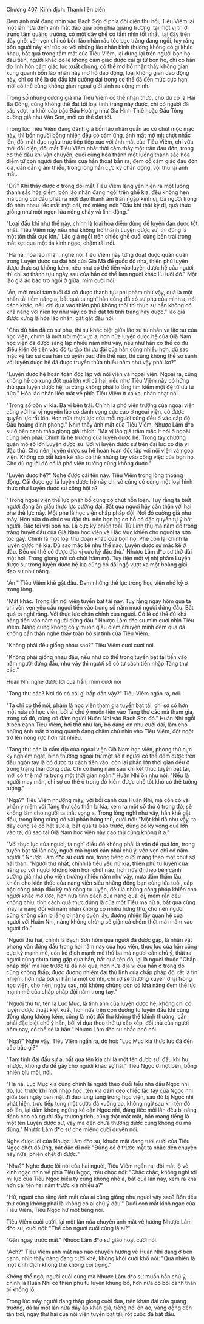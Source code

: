 




Chương 407: Kình địch: Thanh liên biến


Đem ánh mắt đang nhìn vào Bạch Sơn ở phía đối diện thu hồi, Tiêu Viêm lại một lần nữa đem ánh mắt đảo qua bốn phía quảng trường, tại một vị trí ở trung tâm quảng trường, có một dãy ghế có tầm nhìn tốt nhất, tại đây trên dãy ghế, vẻn vẹn chỉ có bốn lão nhân râu tóc bạc trắng đang ngồi, tuy rằng bốn người này khí tức so với những lão nhân bình thường không có gì khác nhau, bất quá trong tầm mắt của Tiêu Viêm, lại dừng lại trên người bọn họ đầu tiên, người khác có lẽ không cảm giác được cái gì từ bọn họ, chỉ có hắn do linh hồn cảm giác lực xuất chúng, có thể mơ hồ nhận thấy không gian xung quanh bốn lão nhân này mơ hồ dao động, loại không gian dao động này, chỉ có thể là do đấu khí cường đại trong cơ thể đã đến mức cực hạn, mới có thể cùng không gian ngoại giới sinh ra cộng minh.

Trong số những cường giả mà Tiêu Viêm có thể nhận thức, cho dù có là Hải Ba Đông, cũng không thể đạt tới loại tình trạng này được, chỉ có người đã sắp vượt ra khỏi cấp bậc Đấu Hoàng như Gia Hình Thiê hoặc Đấu Tông cường giả như Vân Sơn, mới có thể đạt tới.

Trong lúc Tiêu Viêm đang đánh giá bốn lão nhân quần áo có chút mộc mạc này, thì bốn người bỗng nhiên đều có cảm ứng, ánh mắt mờ mịt chợt nhấc lên, đôi mắt đục ngầu trực tiếp tiếp xúc với ánh mắt của Tiêu Viêm, chỉ vừa mới đối diện, đôi mắt Tiêu Viêm nhất thời cảm thấy một trận đau đớn, trong cơ thể đấu khí vận chuyển, cuối cùng hóa thành một luồng thanh sắc hỏa diễm từ con ngươi đen thẫm của hắn thoạt bắn ra, đem cỗ cảm giác đau đớn kia, dần dần giảm thiểu, trong lòng hắn cực kỳ chấn động, vội thu lại ánh mắt.

"Di?" Khi thấy được ở trong đôi mắt Tiêu Viêm lặng yên hiện ra một luồng thanh sắc hỏa diễm, bốn lão nhân đang ngồi trên ghế kia, đều không hẹn mà cùng cúi đầu phát ra một đạo thanh âm tràn ngập kinh dị, ba người trong đó nhìn nhau liếc mắt một cái, mở miệng nói: "Đấu khí thật kỳ dị, quả thực giống như một ngọn lửa nóng cháy và linh động."

"Loại đấu khí như thế này, chính là loại hỏa diễm dùng để luyện đan dược tốt nhất, Tiêu Viêm này nếu như không trở thành Luyện dược sư, thì đúng là một tổn thất cực lớn." Lão giả ngồi trên chiếc ghế cuối cùng bên trái trong mắt xẹt qua một tia kinh ngạc, chậm rãi nói.

"Ha hả, hỏa lão nhân, nghe nói Tiêu Viêm này từng đoạt được quán quân trong Luyện dược sư đại hội của Gia Mã đế quốc đó nha, thiên phú luyện dược thực sự không kém, nếu như có thể tiến vào luyện dược hệ của ngươi, thì chỉ sợ thành tựu ngày sau của hắn có thể làm người khác líu lưỡi đó." Một lão giả áo bào tro ngồi ở giữa, mỉm cười nói.

"Ân, mới mười tám tuổi đã có được thành tựu phi phàm như vậy, quả là một nhân tài tiềm năng a, bất quá ta nghĩ hắn cũng đã có sư phụ của mình a, nói cách khác, nếu chỉ dựa vào thiên phú không thôi thì thực sự hắn không có khả năng với niên kỷ như vậy có thể đạt tới tình trạng này được." lão giả được xưng là hỏa lão nhân, gật gật đầu nói.

"Cho dù hắn đã có sư phụ, thì sự khác biệt giữa lão sư tư nhân và lão sư của học viện, chính là một trời một vực a, hơn nữa luyện dược hệ của Già Nam học viện đã được sáng lập nhiều năm như vậy, nếu như hắn có thể có đủ điều kiện để tiến vào đó tu tập thì ưu đãi của hắn cũng nhiều hơn, dù sao mặc kệ lão sư của hắn có uyên bác đến thế nào, thì cũng không thể so sánh với luyện dược hệ đã được truyền thừa nhiều năm như vậy phải ko?"

"Luyện dược hệ hoàn toàn độc lập với nội viện và ngoại viện. Ngoài ra, cũng không hề có xung đột quá lớn với cả hai, nếu như Tiêu Viêm này có hứng thú qua luyện dược hệ, ta cũng không phải lo lắng tìm kiếm một đệ tử ưu tú nữa." Hỏa lão nhân liếc mắt về phía Tiêu Viêm ở xa xa, nhàn nhạt nói.

"Trong số bốn vị kia. Ba vị bên trái. Chính là phó viện trưởng của ngoại viện cùng với hai vị nguyên lão có danh vọng cực cao ở ngoại viện, có được quyền lực rất lớn. Hơn nữa thực lực của mỗi người cũng đều ở vào cấp độ Đấu hoàng đỉnh phong." Nhìn thấy ánh mắt của Tiêu Viêm. Nhược Lâm đ*o sư ở bên cạnh thấp giọng giải thích: "Mà vị lão giả trầm mặc ít nói ở ngoài cùng bên phải. Chính là hệ trưởng của luyện dược hệ. Trong tay chưởng quản mộ số lớn Luyện dược sư. Bởi vì luyện dược sư trên đại lục có địa vị đặc thù. Cho nên, luyện dược sư hệ hoàn toàn độc lập với nội viện và ngoại viện. Không có bất luận kẻ nào có thể nhúng tay vào công việc của bọn họ. Cho dù người đó có là phó viện trưởng cũng không được."

"Luyện dược hệ?" Nghe được cái tên này. Tiêu Viêm trong lòng thoáng động. Cái được gọi là luyện dược hệ này chỉ sở cũng có cùng một loại hình thức như Luyện dược sư công hội a?

"Trong ngoại viện thế lực phân bố cũng có chút hỗn loạn. Tuy rằng ta biết ngươi đang ẩn giấu thực lực cường đại. Bất quá ngươi hãy cẩn thận với hai phe thế lực này. Một phe là học viện chấp pháp đội. Nơi đó cường giả như mây. Hơn nữa do chức vụ đặc thù nên bọn họ cơ hồ có đặc quyền tự ý bắt người. Đắc tội với bọn họ. Là cực kỳ phiền toái. Tử Linh thụ mà năm đó trong tràng huyết đấu của Già Nam học viện và Hắc Vực khiến cho người ta sởn tóc gáy. Chính là một loại thủ đoạn khác của bọn họ. Phe còn lại chính là luyện dược hệ kia. Dù sao mặc kệ như thế nào. Luyện dược sư mặc kệ ở đâu. Đều có thể có được địa vị cực kỳ đặc thù." Nhược Lâm đ*o sư thở dài một hơi. Trong giọng nói có chút hâm mộ. Tùy tiện một vị nhị phẩm Luyện dược sư trong luyện dược hệ kia cũng có đãi ngộ vượt xa một hoàng giai đạo sư như nàng.

"Ân." Tiêu Viêm khẽ gật đầu. Đem những thế lực trong học viện nhớ kỹ ở trong lòng.

"Mặt khác. Trong lần nội viện tuyển bạt tái này. Tuy rằng ngày hôm qua ta chỉ vẻn vẹn yêu cầu ngươi tiến vào trong số năm mươi người đứng đầu. Bất quá ta nghĩ rằng. Với thực lực chân chính của ngươi. Có lẽ có thể đủ khả năng tiến vào năm người đứng đầu." Nhược Lâm đ*o sư mỉm cười nhìn Tiêu Viêm. Nàng cũng không có ý muốn giấu diếm chuyện mình đêm qua đã không cẩn thận nghe thấy toàn bộ sự tình của Tiêu Viêm.

"Không phải đều giống nhau sao?" Tiêu Viêm cười cười nói.

"Không phải giống nhau đâu, nếu như có thể trong tuyển bạt tái tiến vào năm người đứng đầu, như vậy thì ngươi sẽ có tư cách tiến nhập Tàng thư các."

Huân Nhi nghe được lời của hắn, mỉm cười nói

"Tàng thư các? Nơi đó có cái gì hấp dẫn vậy?" Tiêu Viêm ngẩn ra, nói.

"Ta chỉ có thể nói, phàm là học viên tham gia tuyển bạt tái, chỉ sợ có hơn một nửa số học viên, bởi vì chủ ý muốn tiến vào Tàng thư các mà tham gia, trong số đó, cũng có đám người Huân Nhi vào Bạch Sơn đó." Huân Nhi ngồi ở bên cạnh Tiêu Viêm, hơi thở như lan, bộ dáng ôn nhu cười dài, làm cho những ánh mắt ở xung quanh đang chăm chú nhìn vào Tiêu Viêm, đột ngột trở lên nóng rực hơn rất nhiều.

"Tàng thư các là cấm địa của ngoại viện Già Nam học viện, phòng thủ cực kỳ nghiêm ngặt, bình thường ngoại trừ một số ít người có thể đếm được trên đầu ngón tay là có được tư cách tiến vào, còn lại phần lớn thời gian đều ở trong trạng thái đóng cửa. Chỉ có hàng năm sau khi kết thúc tuyển bạt tái, mới có thể mở ra trong một thời gian ngắn." Huân Nhi ôn nhu nói: "Nếu là người may mắn, chỉ sợ có thể ở trong đó kiếm được chỗ tốt khó có thể tưởng tượng."

"Nga?" Tiêu Viêm nhướng mày, với bối cảnh của Huân Nhi, mà còn có vài phần ý niệm với Tàng thư các thần bí kia, xem ra một số thứ ở trong đó, sẽ không làm cho người ta thất vọng a. Trong lòng nghĩ như vậy, hắn khẽ gật đầu, trong lòng cũng có vài phần hứng thú, cười nói: "Một khi đã như vậy, ta đây cũng sẽ cố hết sức a, bất quá ta báo trước, đừng có kỳ vọng quá lớn vào ta, dù sao tại Già Nam học viện này cao thủ cũng không ít a."

"Với thực lực của ngươi, ta nghĩ điều đó không phải là vấn đề quá lớn, trong tuyển bạt tái lần này, người mà ngươi cần phải chú ý, vẻn vẹn chỉ có năm người." Nhược Lâm đ*o sư cười nói, trong tiếng cười mang theo một chút sợ hãi than: "Người thứ nhất, chính là tiểu yêu nữ kia, thiên phú tu luyện của nàng so với ngươi không kém hơn chút nào, hơn nữa đi theo bên cạnh cường giả như phó viện trưởng nhiều năm như vậy, mưa dầm thấm lâu, khiến cho kiến thức của nàng viễn siêu những đồng bạn cùng lứa tuổi, cấp bậc công pháp đấu kỹ mà nàng tu luyện, đều là những công pháp khiến cho người khác mơ ước, hơn nữa tính cách của nàng quái dị, mềm rắn đều không chịu, tính cách quả thực đúng là của một Tiểu ma nữ a, bất qua cũng may là nàng đối với nam nhân không có nhiều hứng thú, cho nên ngươi cũng không cần lo lắng bị nàng cuốn lấy, đương nhiên lấy quan hệ của ngươi với Huân Nhi, nàng không chừng sẽ giận cá chém thớt mà nhằm vào ngươi đó."

"Người thứ hai, chính là Bạch Sơn hôm qua ngươi đã được gặp, là nhân vật phong vân đứng đầu trong hai năm nay của học viện, thực lực của hắn cũng cực kỳ mạnh mẽ, còn kẻ địch mạnh mẽ thứ ba mà ngươi cần chú ý, thật ra ngươi cũng chưa từng gặp qua hắn, bất quá tên đó, lại là người thuộc "Chấp pháp đội" mà lúc trước ta đã nói qua, hơn nữa địa vị của hắn ở trong đó cũng không thấp, được đương nhiệm đại thủ lĩnh của chấp pháp đội rất là tín nhiệm, hơn nữa bởi vì hắn là một cô nhi, chỉ sợ sẽ thường xuyên ở lại trong học viện, cho nên, ngày sau, nói không chừng còn có khả năng đem thế lực mạnh mẽ của chấp pháp đội nắm trong tay."

"Người thứ tư, tên là Lục Mục, là tinh anh của luyện dược hệ, không chỉ có luyện dược thuật kiệt xuất, hơn nữa trên con đường tu luyện đấu khí cũng đồng dạng không kém, cũng là một đối thủ không thể khinh thường, cần phải đặc biệt chú ý hắn, bởi vì dựa theo thứ tự xắp xếp, đối thủ của ngươi hôm nay, có thể sẽ là hắn." Nhược Lâm đ*o sư nhắc nhở nói.

"Nga?" Nghe vậy, Tiêu Viêm ngẩn ra, dò hỏi: "Lục Mục kia thực lực đã đến cấp bậc gì?"

"Tam tinh đại đấu sư a, bất quá tên kia chỉ là một tên dược sư, đấu khí hư nhược, không đủ để gây cho người khác sợ hãi." Tiêu Ngọc ở một bên, bỗng nhiên bĩu môi, nói.

"Ha hả, Lục Mục kia cũng chính là người theo đuổi tiểu nha đầu Ngọc nhi đó, lúc trước khi mới nhập học, tên kia dám đeo chiếc lắc tay của Ngọc nhi giữa ban ngày ban mặt đi dạo lung tung trong học viện, sau đó bị Ngọc nhi phát hiện, trực tiếp tung một cước đá xuống ao, không ngờ sau khi tên đó bò lên, lại dám không ngừng kề cận Ngọc nhi, đáng tiếc mỗi lần đều bị nàng đánh cho cả người đầy thương tích, cũng thật mất mặt, hắn mang tiếng là một tên Luyện dược sư, vậy mà đến chữa thương dược cũng không đủ mà dùng." Nhược Lâm đ*o sư che miệng cười duyên nói.

Nghe được lời của Nhược Lâm đ*o sư, khuôn mặt đang tươi cười của Tiêu Ngọc chợt đỏ ửng, bất đắc dĩ nói: "Đừng có ở trước mặt ta nhắc đến chuyện này nữa, phiền chết đi được."

"Nha?" Nghe được lời nói của hai người, Tiêu Viêm ngẩn ra, đôi mắt lộ vẻ kinh ngạc nhìn về phía Tiêu Ngọc, trêu chọc nói: "Chậc chậc, không nghĩ tới mị lực của Tiêu Ngọc biểu tỷ cũng không nhỏ a, bất quả lần này, xem ra khá hơn cái tên hai năm trước kia nhiều a?"

"Hừ, ngươi cho rằng ánh mắt của ai cũng giống như ngươi vậy sao? Bổn tiểu thư cũng không phải là không có ai chú ý đâu." Dưới con mắt kinh ngạc của Tiêu Viêm, Tiêu Ngọc hừ một tiếng nói.

Tiêu Viêm cười cười, lại một lần nữa chuyển ảnh mắt về hướng Nhược Lâm đ*o sư, cười nói: "Thế còn người cuối cùng là ai?"

"Gần ngay trước mắt." Nhược Lâm đ*o sư giảo hoạt cười nói.

"Ách?" Tiêu Viêm ánh mắt nao nao chuyển hướng về Huân Nhi đang ở bên cạnh, nhìn thấy nàng đang cười khẽ, không khỏi cười khổ nói: "Quả nhiên là một kình địch không thể không coi trọng."

Không thể ngờ, người cuối cùng mà Nhược Lâm đ*o sư muốn hắn chú ý, chính là Huân Nhi có thiên phú tu luyện khủng bố, hơn nữa có bối cảnh thần bí khổng lồ.

Trong lúc mấy người đang thấp giọng cười đùa, trên khán đài của quảng trường, đã lại một lần nữa đầy ắp khán giả, tiếng nói ồn ào, vang động đến tận trời, ngày thứ hai của nội viện tuyển bạt tái, rốt cuộc đã bắt đầu.




